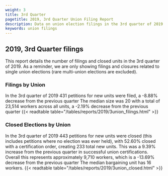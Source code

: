 ```yaml
---
weight: 3
title: 3rd Quarter
pagetitle: 2019, 3rd Quarter Union Filing Report
description: Data on union election filings in the 3rd quarter of 2019
keywords: union filings
---
```


## 2019, 3rd Quarter filings

This report details the number of filings and closed units in the 3rd quarter of 2019. As a reminder, we are only showing filings and closures related to single union elections (rare multi-union elections are excluded).

### Filings by Union
In the 3rd quarter of 2019 431 petitions for new units were filed, a -8.88% decrease from the previous quarter The median size was 20 with a total of 23,514 workers across all units, a -2.19% decrease from the previous quarter
{{< readtable table="/tables/reports/2019/3union_filings.html" >}}

### Closed Elections by Union
In the 3rd quarter of 2019 443 petitions for new units were closed (this includes petitions where no election was ever held), with 52.60% closed with a certification order, creating 233 total new units. This was a 9.39% increase from the previous quarter in successful union certifications. Overall this represents approximately 9,710 workers, which is a -13.69% decrease from the previous quarter The median bargaining unit has 16 workers.
{{< readtable table="/tables/reports/2019/3union_closed.html" >}}
